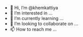 - 👋 Hi, I’m @khemkattiya
- 👀 I’m interested in ...
- 🌱 I’m currently learning ...
- 💞️ I’m looking to collaborate on ...
- 📫 How to reach me ...

<!---
khemkattiya/khemkattiya is a ✨ special ✨ repository because its `README.md` (this file) appears on your GitHub profile.
You can click the Preview link to take a look at your changes.
--->
